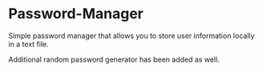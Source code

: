 # Password-Manager

Simple password manager that allows you to store user information locally in a text file. 

Additional random password generator has been added as well. 
